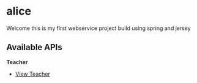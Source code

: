 # alice

Welcome this is my first webservice project build using spring and jersey
## Available APIs

**Teacher**
* [View Teacher](www.facebook.com)
